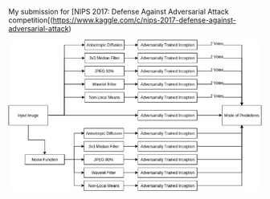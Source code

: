 My submission for [NIPS 2017: Defense Against Adversarial Attack competition[(https://www.kaggle.com/c/nips-2017-defense-against-adversarial-attack)

![structure](structure.png)

